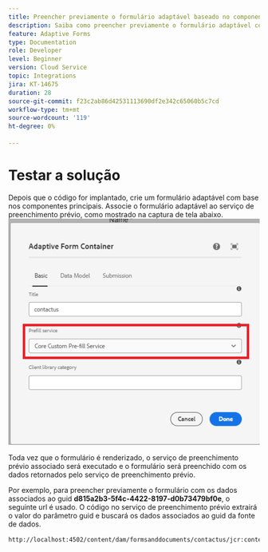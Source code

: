 ```yaml
---
title: Preencher previamente o formulário adaptável baseado no componente principal
description: Saiba como preencher previamente o formulário adaptável com dados
feature: Adaptive Forms
type: Documentation
role: Developer
level: Beginner
version: Cloud Service
topic: Integrations
jira: KT-14675
duration: 28
source-git-commit: f23c2ab86d42531113690df2e342c65060b5c7cd
workflow-type: tm+mt
source-wordcount: '119'
ht-degree: 0%

---
```


# Testar a solução

Depois que o código for implantado, crie um formulário adaptável com base nos componentes principais. Associe o formulário adaptável ao serviço de preenchimento prévio, como mostrado na captura de tela abaixo.
![serviço de preenchimento](assets/pre-fill-service.png)

Toda vez que o formulário é renderizado, o serviço de preenchimento prévio associado será executado e o formulário será preenchido com os dados retornados pelo serviço de preenchimento prévio.

Por exemplo, para preencher previamente o formulário com os dados associados ao guid **d815a2b3-5f4c-4422-8197-d0b73479bf0e**, o seguinte url é usado.
O código no serviço de preenchimento prévio extrairá o valor do parâmetro guid e buscará os dados associados ao guid da fonte de dados.

```html
http://localhost:4502/content/dam/formsanddocuments/contactus/jcr:content?wcmmode=disabled&guid=d815a2b3-5f4c-4422-8197-d0b73479bf0e
```
